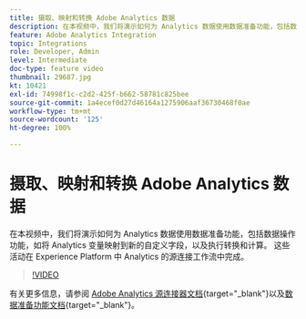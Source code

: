 ```yaml
---
title: 摄取、映射和转换 Adobe Analytics 数据
description: 在本视频中，我们将演示如何为 Analytics 数据使用数据准备功能，包括数据操作功能，如将 Analytics 变量映射到新的自定义字段，以及执行转换和计算。 这些活动在 Experience Platform 中 Analytics 的源连接工作流中完成。
feature: Adobe Analytics Integration
topic: Integrations
role: Developer, Admin
level: Intermediate
doc-type: feature video
thumbnail: 29687.jpg
kt: 10421
exl-id: 74998f1c-c2d2-425f-b662-58781c825bee
source-git-commit: 1a4ecef0d27d46164a1275906aaf36730468f0ae
workflow-type: tm+mt
source-wordcount: '125'
ht-degree: 100%

---
```


# 摄取、映射和转换 Adobe Analytics 数据

在本视频中，我们将演示如何为 Analytics 数据使用数据准备功能，包括数据操作功能，如将 Analytics 变量映射到新的自定义字段，以及执行转换和计算。 这些活动在 Experience Platform 中 Analytics 的源连接工作流中完成。

>[!VIDEO](https://video.tv.adobe.com/v/29687?quality=12&learn=on)

有关更多信息，请参阅 [Adobe Analytics 源连接器文档](https://experienceleague.adobe.com/docs/experience-platform/sources/ui-tutorials/create/adobe-applications/analytics.html){target="_blank"}以及[数据准备功能文档](https://experienceleague.adobe.com/docs/experience-platform/data-prep/functions.html){target="_blank"}。
